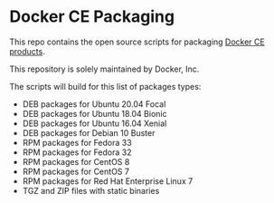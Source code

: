 # Docker CE Packaging

This repo contains the open source scripts for packaging
[Docker CE products](https://store.docker.com/search?offering=community&q=&type=edition).

This repository is solely maintained by Docker, Inc.

The scripts will build for this list of packages types:

* DEB packages for Ubuntu 20.04 Focal
* DEB packages for Ubuntu 18.04 Bionic
* DEB packages for Ubuntu 16.04 Xenial
* DEB packages for Debian 10 Buster
* RPM packages for Fedora 33
* RPM packages for Fedora 32
* RPM packages for CentOS 8
* RPM packages for CentOS 7
* RPM packages for Red Hat Enterprise Linux 7
* TGZ and ZIP files with static binaries
